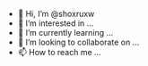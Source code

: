 - 👋 Hi, I’m @shoxruxw
- 👀 I’m interested in ...
- 🌱 I’m currently learning ...
- 💞️ I’m looking to collaborate on ...
- 📫 How to reach me ...

<!---
shoxruxw/shoxruxw is a ✨ special ✨ repository because its `README.md` (this file) appears on your GitHub profile.
You can click the Preview link to take a look at your changes.
--->
